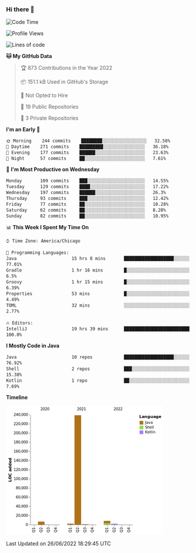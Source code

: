 ### Hi there 👋


<!--START_SECTION:waka-->
![Code Time](http://img.shields.io/badge/Code%20Time-2%2C299%20hrs%2017%20mins-blue)

![Profile Views](http://img.shields.io/badge/Profile%20Views-4-blue)

![Lines of code](https://img.shields.io/badge/From%20Hello%20World%20I%27ve%20Written-259%20Thousand%20lines%20of%20code-blue)

**🐱 My GitHub Data** 

> 🏆 873 Contributions in the Year 2022
 > 
> 📦 151.1 kB Used in GitHub's Storage 
 > 
> 🚫 Not Opted to Hire
 > 
> 📜 19 Public Repositories 
 > 
> 🔑 3 Private Repositories  
 > 
**I'm an Early 🐤** 

```text
🌞 Morning    244 commits    ████████░░░░░░░░░░░░░░░░░   32.58% 
🌆 Daytime    271 commits    █████████░░░░░░░░░░░░░░░░   36.18% 
🌃 Evening    177 commits    ██████░░░░░░░░░░░░░░░░░░░   23.63% 
🌙 Night      57 commits     ██░░░░░░░░░░░░░░░░░░░░░░░   7.61%

```
📅 **I'm Most Productive on Wednesday** 

```text
Monday       109 commits    ███░░░░░░░░░░░░░░░░░░░░░░   14.55% 
Tuesday      129 commits    ████░░░░░░░░░░░░░░░░░░░░░   17.22% 
Wednesday    197 commits    ██████░░░░░░░░░░░░░░░░░░░   26.3% 
Thursday     93 commits     ███░░░░░░░░░░░░░░░░░░░░░░   12.42% 
Friday       77 commits     ██░░░░░░░░░░░░░░░░░░░░░░░   10.28% 
Saturday     62 commits     ██░░░░░░░░░░░░░░░░░░░░░░░   8.28% 
Sunday       82 commits     ██░░░░░░░░░░░░░░░░░░░░░░░   10.95%

```


📊 **This Week I Spent My Time On** 

```text
⌚︎ Time Zone: America/Chicago

💬 Programming Languages: 
Java                     15 hrs 8 mins       ███████████████████░░░░░░   77.01% 
Gradle                   1 hr 16 mins        █░░░░░░░░░░░░░░░░░░░░░░░░   6.5% 
Groovy                   1 hr 15 mins        █░░░░░░░░░░░░░░░░░░░░░░░░   6.39% 
Properties               53 mins             █░░░░░░░░░░░░░░░░░░░░░░░░   4.49% 
TOML                     32 mins             ░░░░░░░░░░░░░░░░░░░░░░░░░   2.77%

🔥 Editors: 
IntelliJ                 19 hrs 39 mins      █████████████████████████   100.0%

```

**I Mostly Code in Java** 

```text
Java                     10 repos            ███████████████████░░░░░░   76.92% 
Shell                    2 repos             ███░░░░░░░░░░░░░░░░░░░░░░   15.38% 
Kotlin                   1 repo              ██░░░░░░░░░░░░░░░░░░░░░░░   7.69%

```


**Timeline**

![Chart not found](https://raw.githubusercontent.com/powercasgamer/powercasgamer/master/charts/bar_graph.png) 


 Last Updated on 26/06/2022 18:29:45 UTC
<!--END_SECTION:waka-->
